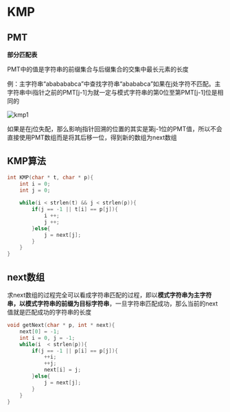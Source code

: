 # KMP

## PMT

**部分匹配表**

PMT中的值是字符串的前缀集合与后缀集合的交集中最长元素的长度

例：主字符串“ababababca”中查找字符串“abababca”如果在j处字符不匹配。主字符串中i指针之前的PMT[j-1]为就一定与模式字符串的第0位至第PMT[j-1]位是相同的

![kmp1](/Users/hujiale/CodeNoteBook/Algorithm/kmp1.jpg)

如果是在j位失配，那么影响j指针回溯的位置的其实是第j-1位的PMT值，所以不会直接使用PMT数组而是将其后移一位，得到新的数组为next数组

## KMP算法

```c
int KMP(char * t, char * p){
    int i = 0;
    int j = 0;
    
    while(i < strlen(t) && j < strlen(p)){
        if(j == -1 || t[i] == p[j]){
            i ++;
            j ++;
        }else{
            j = next[j];
        }
    }
}
```

## next数组

求next数组的过程完全可以看成字符串匹配的过程，即以**模式字符串为主字符串，以模式字符串的前缀为目标字符串**，一旦字符串匹配成功，那么当前的next值就是匹配成功的字符串的长度

```c
void getNext(char * p, int * next){
    next[0] = -1;
    int i = 0, j = -1;
    while(i  < strlen(p)){
        if(j == -1 || p[i] == p[j]){
            ++i;
            ++j;
            next[i] = j;
        }else{
         	j = next[j];
        }
    }
}
```



